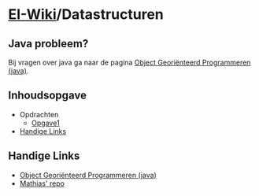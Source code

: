 # [EI-Wiki](..)/Datastructuren 
## Java probleem?
Bij vragen over java ga naar de pagina [Object Georiënteerd Programmeren (java)](../Java/Home).
## Inhoudsopgave

* Opdrachten
    * [Opgave1](opgave1)
* [Handige Links](#Handige-Links)

## Handige Links
* [Object Georiënteerd Programmeren (java)](../Java/Home)
* [Mathias' repo](https://github.com/WatcherWhale/DataStructures)